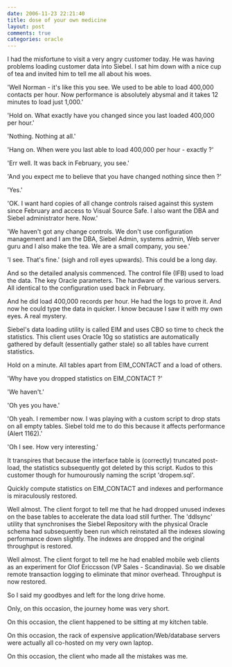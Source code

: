 ```yaml
---
date: 2006-11-23 22:21:40
title: dose of your own medicine
layout: post
comments: true
categories: oracle
---
```

I had the misfortune to visit a very angry customer today. He was having
problems loading customer data into Siebel. I sat him down with a nice
cup of tea and invited him to tell me all about his woes.

'Well Norman - it's like this you see. We used to be able to load
400,000 contacts per hour. Now performance is absolutely abysmal and it
takes 12 minutes to load just 1,000.'

'Hold on. What exactly have you changed since you last loaded 400,000
per hour.'

'Nothing. Nothing at all.'

'Hang on. When were you last able to load 400,000 per hour - exactly ?'

'Err well. It was back in February, you see.'

'And you expect me to believe that you have changed nothing since then
?'

'Yes.'

'OK. I want hard copies of all change controls raised against this
system since February and access to Visual Source Safe. I also want the
DBA and Siebel administrator here. Now.'

'We haven't got any change controls. We don't use configuration
management and I am the DBA, Siebel Admin, systems admin, Web server
guru and I also make the tea. We are a small company, you see.'

'I see. That's fine.' (sigh and roll eyes upwards). This could be a long
day.

And so the detailed analysis commenced. The control file (IFB) used to
load the data. The key Oracle parameters. The hardware of the various
servers. All identical to the configuration used back in February.

And he did load 400,000 records per hour. He had the logs to prove it.
And now he could type the data in quicker. I know because I saw it with
my own eyes. A real mystery.

Siebel's data loading utility is called EIM and uses CBO so time to
check the statistics. This client uses Oracle 10g so statistics are
automatically gathered by default (essentially gather stale) so all
tables have current statistics.

Hold on a minute. All tables apart from EIM\_CONTACT and a load of
others.

'Why have you dropped statistics on EIM\_CONTACT ?'

'We haven't.'

'Oh yes you have.'

'Oh yeah. I remember now. I was playing with a custom script to drop
stats on all empty tables. Siebel told me to do this because it affects
performance (Alert 1162).'

'Oh I see. How very interesting.'

It transpires that because the interface table is (correctly) truncated
post-load, the statistics subsequently got deleted by this script. Kudos
to this customer though for humourously naming the script 'dropem.sql'.

Quickly compute statistics on EIM\_CONTACT and indexes and performance
is miraculously restored.

Well almost. The client forgot to tell me that he had dropped unused
indexes on the base tables to accelerate the data load still further.
The 'ddlsync' utility that synchronises the Siebel Repository with the
physical Oracle schema had subsequently been run which reinstated all
the indexes slowing performance down slightly. The indexes are dropped
and the original throughput is restored.

Well almost. The client forgot to tell me he had enabled mobile web
clients as an experiment for Olof Ericcsson (VP Sales - Scandinavia). So
we disable remote transaction logging to eliminate that minor overhead.
Throughput is now restored.

So I said my goodbyes and left for the long drive home.

Only, on this occasion, the journey home was very short.

On this occasion, the client happened to be sitting at my kitchen table.

On this occasion, the rack of expensive application/Web/database servers
were actually all co-hosted on my very own laptop.

On this occasion, the client who made all the mistakes was me.
